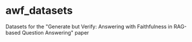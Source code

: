 # awf_datasets
Datasets for the "Generate but Verify: Answering with Faithfulness in RAG-based Question Answering" paper
